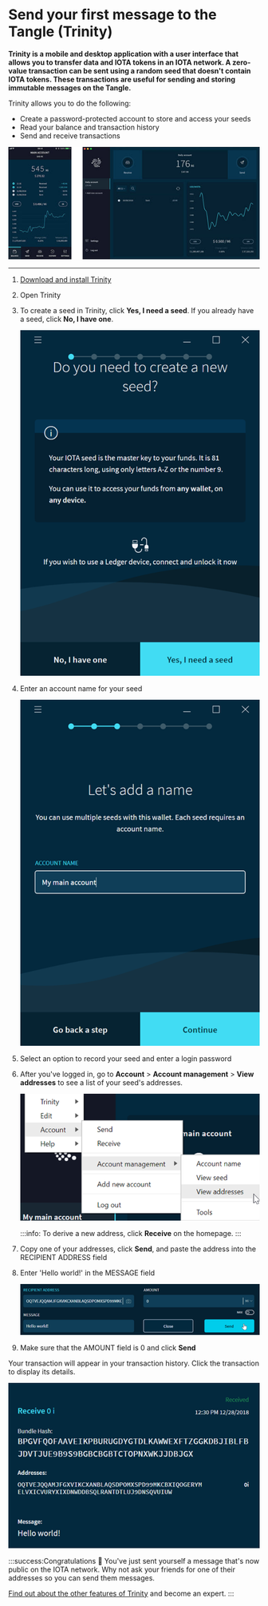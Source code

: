 # Send your first message to the Tangle (Trinity)

**Trinity is a mobile and desktop application with a user interface that allows you to transfer data and IOTA tokens in an IOTA network. A zero-value transaction can be sent using a random seed that doesn't contain IOTA tokens. These transactions are useful for sending and storing immutable messages on the Tangle.**

Trinity allows you to do the following:

* Create a password-protected account to store and access your seeds
* Read your balance and transaction history
* Send and receive transactions

![Trinity home page](../images/trinity-home.jpg)

---

1. [Download and install Trinity](https://trinity.iota.org/)

2. Open Trinity

3. To create a seed in Trinity, click **Yes, I need a seed**. If you already have a seed, click **No, I have one**.

    ![Seed options](../images/trinity-seed.png)

4. Enter an account name for your seed

    ![Account name](../images/trinity-account-name.png)

5. Select an option to record your seed and enter a login password

6. After you've logged in, go to **Account** > **Account management** > **View addresses** to see a list of your seed's addresses.

    ![Account addresses](../images/trinity-view-addresses.png)
    
    :::info:
    To derive a new address, click **Receive** on the homepage.
    :::
    
7. Copy one of your addresses, click **Send**, and paste the address into the RECIPIENT ADDRESS field

8. Enter 'Hello world!' in the MESSAGE field

    ![Hello world message](../images/trinity-hello-world.png)

9.  Make sure that the AMOUNT field is 0 and click **Send**

Your transaction will appear in your transaction history. Click the transaction to display its details.

![Transaction history](../images/trinity-receive-message.png)

:::success:Congratulations :tada:
You've just sent yourself a message that's now public on the IOTA network. Why not ask your friends for one of their addresses so you can send them messages.

[Find out about the other features of Trinity](root://trinity/0.1/introduction/overview.md) and become an expert.
:::
